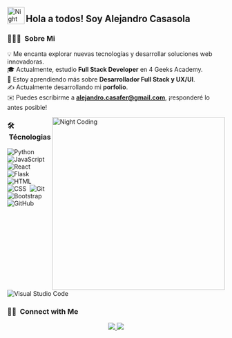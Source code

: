 
<img alt="Night Coding" src="./assets/Hand%20Wave.gif" width='40' align="left"/><h2>Hola a todos! Soy Alejandro Casasola </h2>

<!-- ## 👋 &nbsp;Hola a todos, Soy Alejandro Casasola -->

### 👨🏻‍💻 &nbsp;Sobre Mi

💡 Me encanta explorar nuevas tecnologías y desarrollar soluciones web innovadoras.  
🎓 Actualmente, estudio **Full Stack Developer** en 4 Geeks Academy.  
🌱 Estoy aprendiendo más sobre **Desarrollador Full Stack y UX/UI**.  
✍️ Actualmente desarrollando mi **porfolio**.  
✉️ Puedes escribirme a **alejandro.casafer@gmail.com**, ¡responderé lo antes posible!  


<img alt="Night Coding" src="https://media.giphy.com/media/qgQUggAC3Pfv687qPC/giphy.gif" align="right" width="400px"/>

### 🛠 &nbsp;Técnologias

![Python](https://img.shields.io/badge/-Python-05122A?style=flat&logo=python)&nbsp;
![JavaScript](https://img.shields.io/badge/-JavaScript-05122A?style=flat&logo=javascript)&nbsp;
![React](https://img.shields.io/badge/-React-05122A?style=flat&logo=react)&nbsp;
![Flask](https://img.shields.io/badge/-Flask-05122A?style=flat&logo=flask)&nbsp;
![HTML](https://img.shields.io/badge/-HTML-05122A?style=flat&logo=HTML5)&nbsp;
![CSS](https://img.shields.io/badge/-CSS-05122A?style=flat&logo=CSS3&logoColor=1572B6)&nbsp;
![Git](https://img.shields.io/badge/-Git-05122A?style=flat&logo=git)&nbsp;
![Bootstrap](https://img.shields.io/badge/-Bootstrap-05122A?style=flat&logo=bootstrap&logoColor=563D7C)\
![GitHub](https://img.shields.io/badge/-GitHub-05122A?style=flat&logo=github)&nbsp;
![Visual Studio Code](https://img.shields.io/badge/-Visual%20Studio%20Code-05122A?style=flat&logo=visual-studio-code&logoColor=007ACC)&nbsp;


### 🤝🏻 &nbsp;Connect with Me

<p align="center">
<a href="https://www.linkedin.com/in/alejandro-casafer/">
  <img src="https://img.shields.io/badge/-LinkedIn-0077B5?style=flat&logo=linkedin&logoColor=white"/>
</a>
<a href="mailto:alejandro.casafer@gmail.com">
  <img src="https://img.shields.io/badge/-Gmail-D14836?style=flat&logo=gmail&logoColor=white"/>
</a>
</p>
